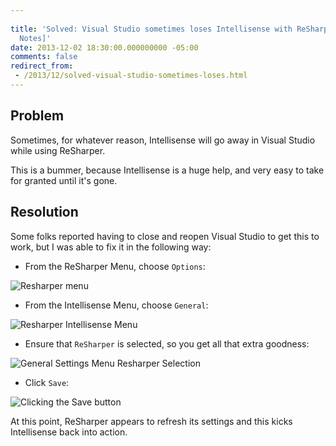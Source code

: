 ```yaml
---
 
title: 'Solved: Visual Studio sometimes loses Intellisense with ReSharper 8.x [Field
  Notes]'
date: 2013-12-02 18:30:00.000000000 -05:00
comments: false
redirect_from: 
 - /2013/12/solved-visual-studio-sometimes-loses.html
---
```

## Problem

Sometimes, for whatever reason, Intellisense will go away in Visual Studio while using ReSharper.

This is a bummer, because Intellisense is a huge help, and very easy to take for granted until it's gone.

## Resolution

Some folks reported having to close and reopen Visual Studio to get this to work, but I was able to fix it in the following way:

* From the ReSharper Menu, choose `Options`:

![Resharper menu]({{site.post-images}}/2013-12-02_ReSharperIssue_01.png)

* From the Intellisense Menu, choose `General`:

![Resharper Intellisense Menu]({{site.post-images}}/2013-12-02_ReSharperIssue_02.png)

* Ensure that `ReSharper` is selected, so you get all that extra goodness:

![General Settings Menu Resharper Selection]({{site.post-images}}/2013-12-02_ReSharperIssue_03.png)

* Click `Save`:

![Clicking the Save button]({{site.post-images}}/2013-12-02_ReSharperIssue_04.png)

At this point, ReSharper appears to refresh its settings and this kicks Intellisense back into action.
